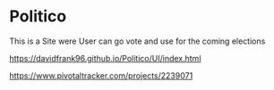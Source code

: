 # Politico
This is a Site were User can go vote and use for the coming elections


https://davidfrank96.github.io/Politico/UI/index.html

https://www.pivotaltracker.com/projects/2239071